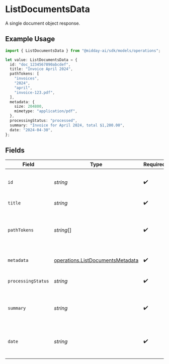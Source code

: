 # ListDocumentsData

A single document object response.

## Example Usage

```typescript
import { ListDocumentsData } from "@midday-ai/sdk/models/operations";

let value: ListDocumentsData = {
  id: "doc_1234567890abcdef",
  title: "Invoice April 2024",
  pathTokens: [
    "invoices",
    "2024",
    "april",
    "invoice-123.pdf",
  ],
  metadata: {
    size: 204800,
    mimetype: "application/pdf",
  },
  processingStatus: "processed",
  summary: "Invoice for April 2024, total $1,200.00",
  date: "2024-04-30",
};
```

## Fields

| Field                                                                                | Type                                                                                 | Required                                                                             | Description                                                                          | Example                                                                              |
| ------------------------------------------------------------------------------------ | ------------------------------------------------------------------------------------ | ------------------------------------------------------------------------------------ | ------------------------------------------------------------------------------------ | ------------------------------------------------------------------------------------ |
| `id`                                                                                 | *string*                                                                             | :heavy_check_mark:                                                                   | Unique identifier for the document.                                                  | doc_1234567890abcdef                                                                 |
| `title`                                                                              | *string*                                                                             | :heavy_check_mark:                                                                   | Title of the document.                                                               | Invoice April 2024                                                                   |
| `pathTokens`                                                                         | *string*[]                                                                           | :heavy_check_mark:                                                                   | Array of path tokens representing the document's location.                           | [<br/>"invoices",<br/>"2024",<br/>"april",<br/>"invoice-123.pdf"<br/>]               |
| `metadata`                                                                           | [operations.ListDocumentsMetadata](../../models/operations/listdocumentsmetadata.md) | :heavy_check_mark:                                                                   | Metadata about the document.                                                         |                                                                                      |
| `processingStatus`                                                                   | *string*                                                                             | :heavy_check_mark:                                                                   | Processing status of the document.                                                   | processed                                                                            |
| `summary`                                                                            | *string*                                                                             | :heavy_check_mark:                                                                   | Summary or extracted content from the document.                                      | Invoice for April 2024, total $1,200.00                                              |
| `date`                                                                               | *string*                                                                             | :heavy_check_mark:                                                                   | Date associated with the document (ISO 8601).                                        | 2024-04-30                                                                           |